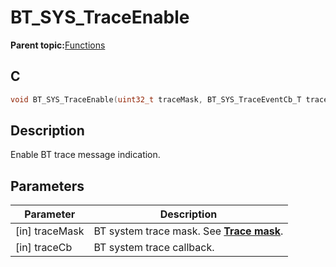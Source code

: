 # BT\_SYS\_TraceEnable

**Parent topic:**[Functions](GUID-BCD34C15-EAC6-45F0-97B7-E2EBA942CFEE.md)

## C

```c
void BT_SYS_TraceEnable(uint32_t traceMask, BT_SYS_TraceEventCb_T traceCb);
```

## Description

Enable BT trace message indication.

## Parameters

|Parameter|Description|
|---------|-----------|
|\[in\] traceMask|BT system trace mask. See **[Trace mask](GUID-7D3B184F-37C8-494D-B415-C4FE08A36C1E.md)**.|
|\[in\] traceCb|BT system trace callback.|

